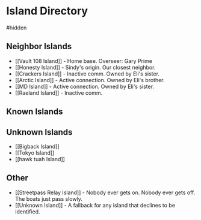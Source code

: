 # Island Directory
#hidden 
## Neighbor Islands
- [[Vault 108 Island]] - Home base. Overseer: Gary Prime
- [[Honesty Island]] - Sindy's origin. Our closest neighbor.
- [[Crackers Island]] - Inactive comm. Owned by Eli's sister.
- [[Arctic Island]] - Active connection. Owned by Eli's brother.
- [[MD Island]] - Active connection. Owned by Eli's sister.
- [[Raeland Island]] - Inactive comm.

## Known Islands


## Unknown Islands
- [[Bigback Island]]
- [[Tokyo Island]]
- [[hawk tuah Island]]

## Other
- [[Streetpass Relay Island]] - Nobody ever gets on. Nobody ever gets off. The boats just pass slowly.
- [[Unknown Island]] - A fallback for any island that declines to be identified.
